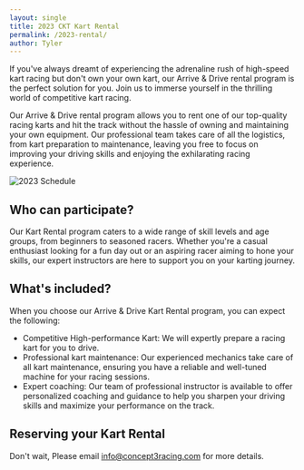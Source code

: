 ```yaml
---
layout: single
title: 2023 CKT Kart Rental
permalink: /2023-rental/
author: Tyler
---
```


If you've always dreamt of experiencing the adrenaline rush of high-speed kart racing but don't own your own kart, our Arrive & Drive rental program is the perfect solution for you.
Join us to immerse yourself in the thrilling world of competitive kart racing.

Our Arrive & Drive rental program allows you to rent one of our top-quality racing karts and hit the track without the hassle of owning and maintaining your own equipment.
Our professional team takes care of all the logistics, from kart preparation to maintenance, leaving you free to focus on improving your driving skills and enjoying the exhilarating racing experience.

![2023 Schedule]({{site.url}}/assets/images/CKT2023_schedule.png)

## Who can participate?

Our Kart Rental program caters to a wide range of skill levels and age groups, from beginners to seasoned racers.
Whether you're a casual enthusiast looking for a fun day out or an aspiring racer aiming to hone your skills, our expert instructors are here to support you on your karting journey.

## What's included?

When you choose our Arrive & Drive Kart Rental program, you can expect the following:

- Competitive High-performance Kart: We will expertly prepare a racing kart for you to drive.
- Professional kart maintenance: Our experienced mechanics take care of all kart maintenance, ensuring you have a reliable and well-tuned machine for your racing sessions.
- Expert coaching: Our team of professional instructor is available to offer personalized coaching and guidance to help you sharpen your driving skills and maximize your performance on the track.

## Reserving your Kart Rental

Don't wait,
Please email [info@concept3racing.com](info@concept3racing.com) for more details.
